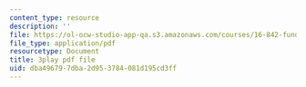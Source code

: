 ```yaml
---
content_type: resource
description: ''
file: https://ol-ocw-studio-app-qa.s3.amazonaws.com/courses/16-842-fundamentals-of-systems-engineering-fall-2015/dba496797dba2d953784081d195cd3ff_rpGJsC5INd4.pdf
file_type: application/pdf
resourcetype: Document
title: 3play pdf file
uid: dba49679-7dba-2d95-3784-081d195cd3ff
---
```

